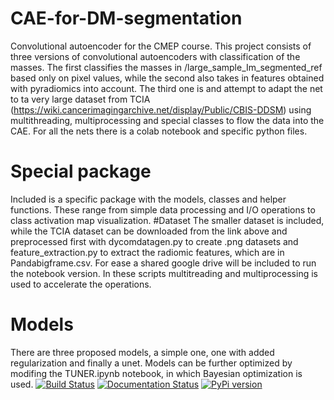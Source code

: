 # CAE-for-DM-segmentation
Convolutional autoencoder for the CMEP course. This project consists of three versions of convolutional autoencoders with classification of the masses. The first classifies the masses in /large_sample_Im_segmented_ref based only on pixel values, while the second also takes in features obtained with pyradiomics into account.
The third one is and attempt to adapt the net to ta very large dataset from TCIA (https://wiki.cancerimagingarchive.net/display/Public/CBIS-DDSM) using multithreading, multiprocessing and special classes to flow the data into the CAE.
For all the nets there is a colab notebook and specific python files.
# Special package
Included is a specific package with the models, classes and helper functions. These range from simple data processing and I/O operations to class activation map visualization.
#Dataset
The smaller dataset is included, while the TCIA dataset can be downloaded from the link above and preprocessed first with dycomdatagen.py to create .png datasets and feature_extraction.py to extract the radiomic features, which are in Pandabigframe.csv. For ease a shared google drive will be included to run the notebook version.
In these scripts multitreading and multiprocessing is used to accelerate the operations.
# Models
There are three proposed models, a simple one, one with added regularization and finally a unet. Models can be further optimized by modifing the TUNER.ipynb notebook, in which Bayesian optimization is used.
[![Build Status](https://www.travis-ci.com/Jake145/CAE-for-DM-segmentation.svg?branch=main)](https://www.travis-ci.com/Jake145/CAE-for-DM-segmentation)
[![Documentation Status](https://readthedocs.org/projects/cae/badge/?version=latest)](https://cae.readthedocs.io/en/latest/?badge=latest)
[![PyPi version](https://pypip.in/v/$REPO/badge.png)](https://crate.io/packages/$REPO/)